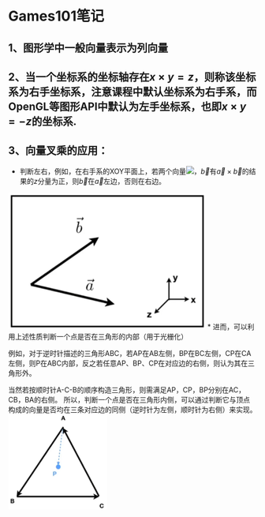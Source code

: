 # Games101笔记
## 1、图形学中一般向量表示为列向量
## 2、当一个坐标系的坐标轴存在$x\times y=z$，则称该坐标系为右手坐标系，注意课程中默认坐标系为右手系，而OpenGL等图形API中默认为左手坐标系，也即$x\times y=−z$的坐标系.
## 3、向量叉乘的应用：
* 判断左右，例如，在右手系的XOY平面上，若两个向量![](http://latex.codecogs.com/gif.latex?\vec{a})，$\vec{b}$有$\vec{a}\times \vec{b}$的结果的$z$分量为正，则$\vec{b}$在$\vec{a}$左边，否则在右边。
<img src="叉乘应用1.png" width="400px"/>
* 进而，可以利用上述性质判断一个点是否在三角形的内部（用于光栅化）

   例如，对于逆时针描述的三角形ABC，若AP在AB左侧，BP在BC左侧，CP在CA左侧，则P在ABC内部，反之若任意AP、BP、CP在对应边的右侧，则认为其在三角形外。

  当然若按顺时针A-C-B的顺序构造三角形，则需满足AP，CP，BP分别在AC，CB，BA的右侧。
  所以，判断一个点是否在三角形内侧，可以通过判断它与顶点构成的向量是否均在三条对应边的同侧（逆时针为左侧，顺时针为右侧）来实现。
  <img src="叉乘应用2.png" width="200px"/>
